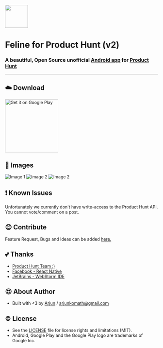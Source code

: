 <img src="https://lh3.googleusercontent.com/MCoiCCwUan0dxzqRR_Mrr7kO308roYdI2aTsIpUGYWzUmpJT1-R2_J04weQKFEd3Mg=w300-rw" width="75">

# Feline for Product Hunt (v2)
### A beautiful, Open Source unofficial [Android app](https://play.google.com/store/apps/details?id=com.arjunkomath.product_hunt) for [Product Hunt](https://www.producthunt.com/)

----------
## :cloud: Download
<a href="https://play.google.com/store/apps/details?id=com.arjunkomath.product_hunt&utm_source=global_co&utm_medium=prtnr&utm_content=Mar2515&utm_campaign=PartBadge&pcampaignid=MKT-AC-global-none-all-co-pr-py-PartBadges-Oct1515-1"><img alt="Get it on Google Play" src="https://play.google.com/intl/en_us/badges/images/apps/en-play-badge.png" width="175" /></a>

## :rice_scene: Images
![Image 1](https://lh3.googleusercontent.com/PkgX6Cd9TJybClovGE5hdMboPGVTza5KgQIkn7jSzlCiIJaz8uX_xgrUXkdg3a7VDuU=h310-rw)
![Image 2](https://lh3.googleusercontent.com/1UCDXlxJ-XuYjBHpNgjFh8jRIMx41rhc-50mqQ9K1AKcxhtTNQ1JuaBZ0eh-fJJnuw=h310-rw)
![Image 2](https://lh3.googleusercontent.com/JVgFWVJaymxh747UF0eB8KFDGffucdsltbZAz0JyLkhIPyJvCABnCM7Ih7CiQycCHA=h310-rw)

## :exclamation: Known Issues
Unfortunately we currently don't have write-access to the Product Hunt API. You cannot vote/comment on a post.

## :blush: Contribute
Feature Request, Bugs and Ideas can be added [here.](https://github.com/arjunkomath/Feline-for-Product-Hunt/issues)

## :two_hearts: Thanks
* [Product Hunt Team :)](https://www.producthunt.com/about)
* [Facebook - React Native](https://facebook.github.io/react-native/)
* [JetBrains - WebStorm IDE](https://www.jetbrains.com/)

## :heart_eyes: About Author
* Built with <3 by [Arjun](https://twitter.com/arjunz) / [arjunkomath@gmail.com](mailto:arjunkomath@gmail.com)

## :copyright: License
- See the [LICENSE](https://github.com/arjunkomath/Feline-for-Product-Hunt/blob/master/LICENSE) file for license rights and limitations (MIT).
- Android, Google Play and the Google Play logo are trademarks of Google Inc.
